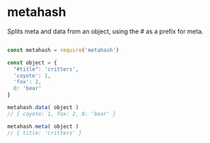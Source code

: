 # metahash
Splits meta and data from an object, using the # as a prefix for meta.

```js

const metahash = require('metahash')

const object = {
  "#title": 'critters',
  'coyote': 1,
  'fox': 2,
  0: 'bear' 
}

metahash.data( object )
// { coyote: 1, fox: 2, 0: 'bear' }

metahash.meta( object )
// { title: 'critters' }
